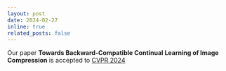 ```yaml
---
layout: post
date: 2024-02-27
inline: true
related_posts: false
---
```

Our paper **Towards Backward-Compatible Continual Learning of Image Compression** is accepted to [CVPR 2024](https://cvpr.thecvf.com/Conferences/2024)
